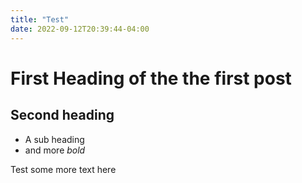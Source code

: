 ```yaml
---
title: "Test"
date: 2022-09-12T20:39:44-04:00
---
```


# First Heading of the the first post
## Second heading
  * A sub heading 
  * and more *bold*

Test some more text here
